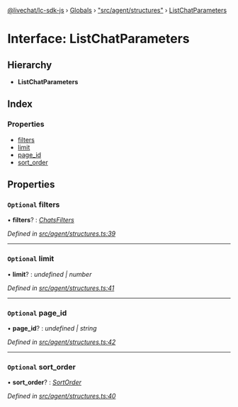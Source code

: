 [@livechat/lc-sdk-js](../README.md) › [Globals](../globals.md) › ["src/agent/structures"](../modules/_src_agent_structures_.md) › [ListChatParameters](_src_agent_structures_.listchatparameters.md)

# Interface: ListChatParameters

## Hierarchy

* **ListChatParameters**

## Index

### Properties

* [filters](_src_agent_structures_.listchatparameters.md#optional-filters)
* [limit](_src_agent_structures_.listchatparameters.md#optional-limit)
* [page_id](_src_agent_structures_.listchatparameters.md#optional-page_id)
* [sort_order](_src_agent_structures_.listchatparameters.md#optional-sort_order)

## Properties

### `Optional` filters

• **filters**? : *[ChatsFilters](_src_agent_structures_.chatsfilters.md)*

*Defined in [src/agent/structures.ts:39](https://github.com/livechat/lc-sdk-js/blob/228cb10/src/agent/structures.ts#L39)*

___

### `Optional` limit

• **limit**? : *undefined | number*

*Defined in [src/agent/structures.ts:41](https://github.com/livechat/lc-sdk-js/blob/228cb10/src/agent/structures.ts#L41)*

___

### `Optional` page_id

• **page_id**? : *undefined | string*

*Defined in [src/agent/structures.ts:42](https://github.com/livechat/lc-sdk-js/blob/228cb10/src/agent/structures.ts#L42)*

___

### `Optional` sort_order

• **sort_order**? : *[SortOrder](../enums/_src_objects_index_.sortorder.md)*

*Defined in [src/agent/structures.ts:40](https://github.com/livechat/lc-sdk-js/blob/228cb10/src/agent/structures.ts#L40)*
